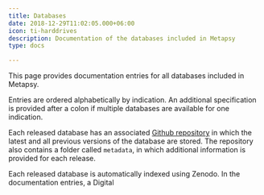 ```yaml
---
title: Databases
date: 2018-12-29T11:02:05.000+06:00
icon: ti-harddrives
description: Documentation of the databases included in Metapsy
type: docs

---
```

This page provides documentation entries for all databases included in Metapsy. 

Entries are ordered alphabetically by indication. An additional specification is provided after a colon if multiple databases are available for one indication.

Each released database has an associated [Github repository](https://github.com/metapsy-project) in which the latest and all previous versions of the database are stored. The repository also contains a folder called `metadata`, in which additional information is provided for each release. 

Each released database is automatically indexed using Zenodo. In the documentation entries, a Digital 